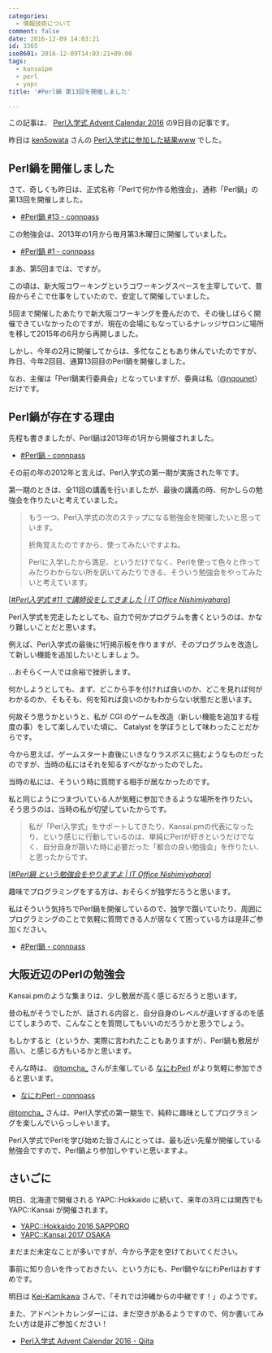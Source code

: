 ```yaml
---
categories:
  - 情報技術について
comment: false
date: 2016-12-09 14:03:21
id: 3365
iso8601: 2016-12-09T14:03:21+09:00
tags:
  - kansaipm
  - perl
  - yapc
title: '#Perl鍋 第13回を開催しました'

---
```


<p>この記事は、 <a href="https://qiita.com/advent-calendar/2016/perl-entrance">Perl入学式 Advent Calendar 2016</a> の9日目の記事です。</p>

<p>昨日は <a href="https://qiita.com/ken5owata">ken5owata</a> さんの <a href="http://ken5owata.hatenablog.com/entry/2016/12/08/012211">Perl入学式に参加した結果www</a>  でした。</p>

<h2>Perl鍋を開催しました</h2>

<p>さて、奇しくも昨日は、正式名称「Perlで何か作る勉強会」、通称「Perl鍋」の第13回を開催しました。</p>

<ul>
<li><a href="https://perlnabe.connpass.com/event/46689/">#Perl鍋 #13 - connpass</a></li>
</ul>

<p>この勉強会は、2013年の1月から毎月第3木曜日に開催していました。</p>

<ul>
<li><a href="https://perlnabe.connpass.com/event/1613/">#Perl鍋 #1 - connpass</a></li>
</ul>

<p>まあ、第5回までは、ですが。</p>

<p>この頃は、新大阪コワーキングというコワーキングスペースを主宰していて、普段からそこで仕事をしていたので、安定して開催していました。</p>

<p>5回まで開催したあたりで新大阪コワーキングを畳んだので、その後しばらく開催できていなかったのですが、現在の会場にもなっているナレッジサロンに場所を移して2015年の6月から再開しました。</p>

<p>しかし、今年の2月に開催してからは、多忙なこともあり休んでいたのですが、昨日、今年2回目、通算13回目のPerl鍋を開催しました。</p>

<p>なお、主催は「Perl鍋実行委員会」となっていますが、委員は私（<a href="https://twitter.com/nqounet">@nqounet</a>）だけです。</p>

<h2>Perl鍋が存在する理由</h2>

<p>先程も書きましたが、Perl鍋は2013年の1月から開催されました。</p>

<ul>
<li><a href="https://perlnabe.connpass.com/">#Perl鍋 - connpass</a></li>
</ul>

<p>その前の年の2012年と言えば、Perl入学式の第一期が実施された年です。</p>

<p>第一期のときは、全11回の講義を行いましたが、最後の講義の時、何かしらの勉強会を作りたいと考えていました。</p>

<blockquote cite="http://www.nqou.net/2012/12/18/143300" title="#Perl入学式 #11 で講師役をしてきました | IT Office Nishimiyahara" class="blockquote"><p>もう一つ、Perl入学式の次のステップになる勉強会を開催したいと思っています。

折角覚えたのですから、使ってみたいですよね。

Perlに入学したから満足、というだけでなく、Perlを使って色々と作ってみたりわからない所を訊いてみたりできる、そういう勉強会をやってみたいと考えています。</p></blockquote>

<div class="cite">[<cite><a href="http://www.nqou.net/2012/12/18/143300">#Perl入学式 #11 で講師役をしてきました | IT Office Nishimiyahara</a></cite>]</div>

<p>Perl入学式を完走したとしても、自力で何かプログラムを書くというのは、かなり難しいことだと思います。</p>

<p>例えば、Perl入学式の最後に1行掲示板を作りますが、そのプログラムを改造して新しい機能を追加したいとしましょう。</p>

<p>…おそらく一人では余裕で挫折します。</p>

<p>何かしようとしても、まず、どこから手を付ければ良いのか、どこを見れば何がわかるのか、そもそも、何を知れば良いのかもわからない状態だと思います。</p>

<p>何故そう思うかというと、私が CGI のゲームを改造（新しい機能を追加する程度の事）をして楽しんでいた頃に、 Catalyst を学ぼうとして味わったことだからです。</p>

<p>今から思えば、ゲームスタート直後にいきなりラスボスに挑むようなものだったのですが、当時の私にはそれを知るすべがなかったのでした。</p>

<p>当時の私には、そういう時に質問する相手が居なかったのです。</p>

<p>私と同じようにつまづいている人が気軽に参加できるような場所を作りたい。
そう思うのは、当時の私が切望していたからです。</p>

<blockquote cite="http://www.nqou.net/2012/12/25/115900" title="#Perl鍋 という勉強会をやりますよ | IT Office Nishimiyahara" class="blockquote"><p>私が「Perl入学式」をサポートしてきたり、Kansai.pmの代表になったり、という感じに行動しているのは、単純にPerlが好きというだけでなく、自分自身が躓いた時に必要だった「都合の良い勉強会」を作りたい、と思ったからです。</p></blockquote>

<div class="cite">[<cite><a href="http://www.nqou.net/2012/12/25/115900">#Perl鍋 という勉強会をやりますよ | IT Office Nishimiyahara</a></cite>]</div>

<p>趣味でプログラミングをする方は、おそらくが独学だろうと思います。</p>

<p>私はそういう気持ちでPerl鍋を開催しているので、独学で躓いていたり、周囲にプログラミングのことで気軽に質問できる人が居なくて困っている方は是非ご参加ください。</p>

<ul>
<li><a href="https://perlnabe.connpass.com/">#Perl鍋 - connpass</a></li>
</ul>

<h2>大阪近辺のPerlの勉強会</h2>

<p>Kansai.pmのような集まりは、少し敷居が高く感じるだろうと思います。</p>

<p>昔の私がそうでしたが、話される内容と、自分自身のレベルが違いすぎるのを感じてしまうので、こんなことを質問してもいいのだろうかと思うでしょう。</p>

<p>もしかすると（というか、実際に言われたこともありますが）、Perl鍋も敷居が高い、と感じる方もいるかと思います。</p>

<p>そんな時は、 <a href="http://twitter.com/tomcha_">@tomcha_</a> さんが主催している <a href="https://naniwaperl.connpass.com">なにわPerl</a> がより気軽に参加できると思います。</p>

<ul>
<li><a href="https://naniwaperl.connpass.com/">なにわPerl - connpass</a></li>
</ul>

<p><a href="http://twitter.com/tomcha_">@tomcha_</a> さんは、Perl入学式の第一期生で、純粋に趣味としてプログラミングを楽しんでいらっしゃいます。</p>

<p>Perl入学式でPerlを学び始めた皆さんにとっては、最も近い先輩が開催している勉強会ですので、Perl鍋より参加しやすいと思いますよ。</p>

<h2>さいごに</h2>

<p>明日、北海道で開催される YAPC::Hokkaido に続いて、来年の3月には関西でもYAPC::Kansai が開催されます。</p>

<ul>
<li><a href="http://yapcjapan.org/2016hokkaido/">YAPC::Hokkaido 2016 SAPPORO</a></li>
<li><a href="http://yapcjapan.org/2017kansai/">YAPC::Kansai 2017 OSAKA</a></li>
</ul>

<p>まだまだ未定なことが多いですが、今から予定を空けておいてください。</p>

<p>事前に知り合いを作っておきたい、という方にも、Perl鍋やなにわPerlはおすすめです。</p>

<p>明日は <a href="https://qiita.com/Kei-Kamikawa">Kei-Kamikawa</a> さんで、「それでは沖縄からの中継です！」のようです。</p>

<p>また、アドベントカレンダーには、まだ空きがあるようですので、何か書いてみたい方は是非ご参加ください！</p>

<ul>
<li><a href="https://qiita.com/advent-calendar/2016/perl-entrance">Perl入学式 Advent Calendar 2016 - Qiita</a></li>
</ul>
    	